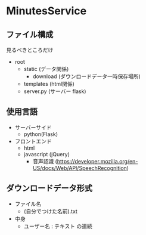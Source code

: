 # MinutesService

## ファイル構成
見るべきところだけ
- root
    - static (データ関係)
        - download (ダウンロードデータ一時保存場所)
    - templates (html関係)
    - server.py (サーバー flask)

## 使用言語
- サーバーサイド
    - python(Flask)
- フロントエンド
    - html
    - javascript (jQuery)
        - 音声認識 (https://developer.mozilla.org/en-US/docs/Web/API/SpeechRecognition)

## ダウンロードデータ形式
- ファイル名
    - (自分でつけた名前).txt
- 中身
    - ユーザー名 : テキスト の連続